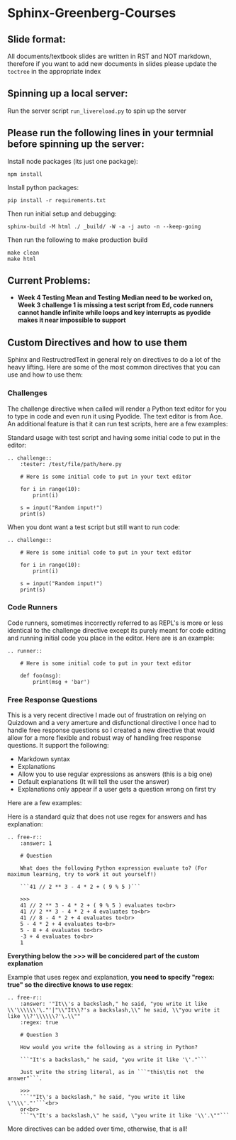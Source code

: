 # Sphinx-Greenberg-Courses

## Slide format:
All documents/textbook slides are written in RST and NOT markdown, therefore if you want to add new documents in slides please update the `toctree` in the appropriate index

## Spinning up a local server:
Run the server script `run_livereload.py` to spin up the server

## Please run the following lines in your termnial before spinning up the server:
Install node packages (its just one package):
```
npm install
```
Install python packages:
```
pip install -r requirements.txt
```
Then run initial setup and debugging:
```
sphinx-build -M html ./ _build/ -W -a -j auto -n --keep-going
```
Then run the following to make production build
```
make clean
make html
```

## Current Problems:

- **Week 4 Testing Mean and Testing Median need to be worked on, Week 3 challenge 1 is missing a test script from Ed, code runners cannot handle infinite while loops and key interrupts as pyodide makes it near impossible to support**

## Custom Directives and how to use them

Sphinx and RestructredText in general rely on directives to do a lot of the heavy lifting. Here are some of the most common directives that you can use and how to use them:

### Challenges
The challenge directive when called will render a Python text editor for you to type in code and even run it using Pyodide. The text editor is from Ace. An additional feature is that it can run test scripts, here are a few examples:

Standard usage with test script and having some initial code to put in the editor:
```
.. challenge::
    :tester: /test/file/path/here.py

    # Here is some initial code to put in your text editor

    for i in range(10):
        print(i)
    
    s = input("Random input!")
    print(s)
```

When you dont want a test script but still want to run code:
```
.. challenge::

    # Here is some initial code to put in your text editor

    for i in range(10):
        print(i)
    
    s = input("Random input!")
    print(s)
```

### Code Runners
Code runners, sometimes incorrectly referred to as REPL's is more or less identical to the challenge directive except its purely meant for code editing and running initial code you place in the editor. Here are is an example:

```
.. runner::

    # Here is some initial code to put in your text editor

    def foo(msg):
        print(msg + 'bar')
```

### Free Response Questions
This is a very recent directive I made out of frustration on relying on Quizdown and a very amerture and disfunctional directive I once had to handle free response questions so I created a new directive that would allow for a more flexible and robust way of handling free response questions. It support the following:

- Markdown syntax
- Explanations
- Allow you to use regular expressions as answers (this is a big one)
- Default explanations (It will tell the user the answer)
- Explanations only appear if a user gets a question wrong on first try

Here are a few examples:

Here is a standard quiz that does not use regex for answers and has explanation:

```
.. free-r::
    :answer: 1

    # Question

    What does the following Python expression evaluate to? (For maximum learning, try to work it out yourself!)

    ```41 // 2 ** 3 - 4 * 2 + ( 9 % 5 )```

    >>>
    41 // 2 ** 3 - 4 * 2 + ( 9 % 5 ) evaluates to<br>
    41 // 2 ** 3 - 4 * 2 + 4 evaluates to<br>
    41 // 8 - 4 * 2 + 4 evaluates to<br>
    5 - 4 * 2 + 4 evaluates to<br>
    5 - 8 + 4 evaluates to<br>
    -3 + 4 evaluates to<br>
    1
```

**Everything below the >>> will be concidered part of the custom explanation**

Example that uses regex and explanation, **you need to specify "regex: true" so the directive knows to use regex**:


```
.. free-r::
    :answer: '"It\\'s a backslash," he said, "you write it like \\'\\\\\\'\."'|"\\"It\\?'s a backslash,\\" he said, \\"you write it like \\?'\\\\\\?'\.\\""
    :regex: true

    # Question 3

    How would you write the following as a string in Python?

    ```"It's a backslash," he said, "you write it like '\'."```

    Just write the string literal, as in ```"this\tis not  the answer"```.

    >>>
    ```'"It\'s a backslash," he said, "you write it like \'\\\'."'```<br>
    or<br>
    ```"\"It's a backslash,\" he said, \"you write it like '\\'.\""```
```

More directives can be added over time, otherwise, that is all!